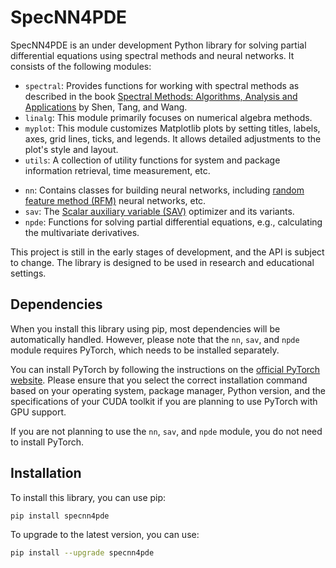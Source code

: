 # SpecNN4PDE
SpecNN4PDE is an under development Python library for solving partial differential equations using spectral methods and neural networks. It consists of the following modules:

- `spectral`: Provides functions for working with spectral methods as described in the book [Spectral Methods: Algorithms, Analysis and Applications](https://link.springer.com/book/10.1007/978-3-540-71041-7) by Shen, Tang, and Wang.
- `linalg`: This module primarily focuses on numerical algebra methods.
- `myplot`: This module customizes Matplotlib plots by setting titles, labels, axes, grid lines, ticks, and legends. It allows detailed adjustments to the plot's style and layout.
- `utils`: A collection of utility functions for system and package information retrieval, time measurement, etc.
<!-- -  -->
- `nn`: Contains classes for building neural networks, including [random feature method (RFM)](https://global-sci.org/intro/article_detail/jml/21029.html) neural networks, etc.
- `sav`: The [Scalar auxiliary variable (SAV)](https://www.sciencedirect.com/science/article/pii/S002199911730774X) optimizer and its variants.
- `npde`: Functions for solving partial differential equations, e.g., calculating the multivariate derivatives.


This project is still in the early stages of development, and the API is subject to change. The library is designed to be used in research and educational settings.

## Dependencies

When you install this library using pip, most dependencies will be automatically handled. However, please note that the `nn`, `sav`, and `npde` module requires PyTorch, which needs to be installed separately.

You can install PyTorch by following the instructions on the [official PyTorch website](https://pytorch.org/get-started/locally/). Please ensure that you select the correct installation command based on your operating system, package manager, Python version, and the specifications of your CUDA toolkit if you are planning to use PyTorch with GPU support.

If you are not planning to use the `nn`, `sav`, and `npde` module, you do not need to install PyTorch.

## Installation

To install this library, you can use pip:

```bash
pip install specnn4pde
```

To upgrade to the latest version, you can use:

```bash
pip install --upgrade specnn4pde
```